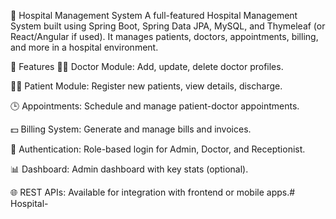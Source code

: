 🏥 Hospital Management System
A full-featured Hospital Management System built using Spring Boot, Spring Data JPA, MySQL, and Thymeleaf (or React/Angular if used). It manages patients, doctors, appointments, billing, and more in a hospital environment.

📌 Features
👨‍⚕️ Doctor Module: Add, update, delete doctor profiles.

👩‍🦰 Patient Module: Register new patients, view details, discharge.

🕒 Appointments: Schedule and manage patient-doctor appointments.

💵 Billing System: Generate and manage bills and invoices.

🔐 Authentication: Role-based login for Admin, Doctor, and Receptionist.

📊 Dashboard: Admin dashboard with key stats (optional).



🌐 REST APIs: Available for integration with frontend or mobile apps.# Hospital-
